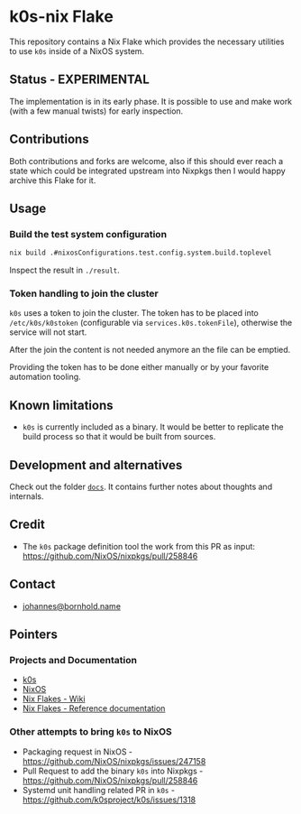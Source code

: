# k0s-nix Flake

This repository contains a Nix Flake which provides the necessary utilities to
use `k0s` inside of a NixOS system.


## Status - EXPERIMENTAL

The implementation is in its early phase. It is possible to use and make work
(with a few manual twists) for early inspection.


## Contributions

Both contributions and forks are welcome, also if this should ever reach a state
which could be integrated upstream into Nixpkgs then I would happy archive this
Flake for it.


## Usage

### Build the test system configuration

```sh
nix build .#nixosConfigurations.test.config.system.build.toplevel
```

Inspect the result in `./result`.


### Token handling to join the cluster

`k0s` uses a token to join the cluster. The token has to be placed into
`/etc/k0s/k0stoken` (configurable via `services.k0s.tokenFile`), otherwise the
service will not start.

After the join the content is not needed anymore an the file can be emptied.

Providing the token has to be done either manually or by your favorite
automation tooling.


## Known limitations

- `k0s` is currently included as a binary. It would be better to replicate the
  build process so that it would be built from sources.


## Development and alternatives

Check out the folder [`docs`](./docs). It contains further notes about thoughts
and internals.


## Credit

- The `k0s` package definition tool the work from this PR as input:
  <https://github.com/NixOS/nixpkgs/pull/258846>


## Contact

- <johannes@bornhold.name>


## Pointers

### Projects and Documentation

- [k0s](https://k0sproject.io/)
- [NixOS](https://nixos.org/)
- [Nix Flakes - Wiki](https://nixos.wiki/wiki/Flakes)
- [Nix Flakes - Reference documentation](https://nixos.org/manual/nix/stable/command-ref/new-cli/nix3-flake.html#flake-references)

### Other attempts to bring `k0s` to NixOS

- Packaging request in NixOS - https://github.com/NixOS/nixpkgs/issues/247158
- Pull Request to add the binary `k0s` into Nixpkgs -
  https://github.com/NixOS/nixpkgs/pull/258846
- Systemd unit handling related PR in `k0s` -
  https://github.com/k0sproject/k0s/issues/1318
